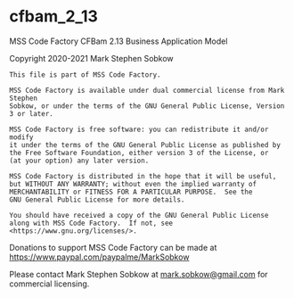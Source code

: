 # cfbam_2_13
MSS Code Factory CFBam 2.13 Business Application Model

Copyright 2020-2021 Mark Stephen Sobkow

	This file is part of MSS Code Factory.

	MSS Code Factory is available under dual commercial license from Mark Stephen
	Sobkow, or under the terms of the GNU General Public License, Version 3 or later.

    MSS Code Factory is free software: you can redistribute it and/or modify
    it under the terms of the GNU General Public License as published by
    the Free Software Foundation, either version 3 of the License, or
    (at your option) any later version.

    MSS Code Factory is distributed in the hope that it will be useful,
    but WITHOUT ANY WARRANTY; without even the implied warranty of
    MERCHANTABILITY or FITNESS FOR A PARTICULAR PURPOSE.  See the
    GNU General Public License for more details.

    You should have received a copy of the GNU General Public License
    along with MSS Code Factory.  If not, see <https://www.gnu.org/licenses/>.

Donations to support MSS Code Factory can be made at
https://www.paypal.com/paypalme/MarkSobkow

Please contact Mark Stephen Sobkow at mark.sobkow@gmail.com for commercial licensing.
